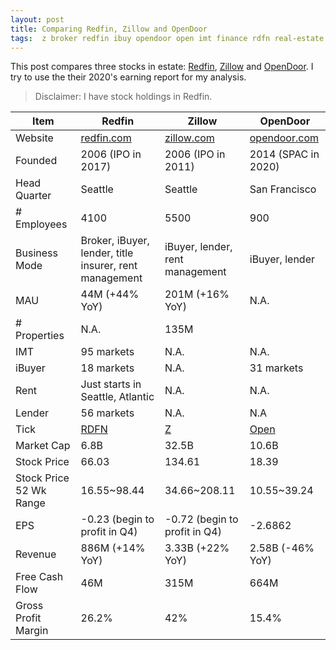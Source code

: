 ```yaml
---
layout: post
title: Comparing Redfin, Zillow and OpenDoor
tags:  z broker redfin ibuy opendoor open imt finance rdfn real-estate zillow
---
```

This post compares three stocks in estate: [Redfin](https://www.redfin.com), [Zillow](https://www.zillow.com) and [OpenDoor](https://www.opendoor.com/). I try to use the their 2020's earning report for my analysis.

> Disclaimer: I have stock holdings in Redfin.

| Item                    | Redfin                                                 | Zillow                                 | OpenDoor                                     |
| ----------------------- | ------------------------------------------------------ | -------------------------------------- | -------------------------------------------- |
| Website                 | [redfin.com](https://www.redfin.com/)                  | [zillow.com](https://www.zillow.com/)  | [opendoor.com](https://www.opendoor.com/)    |
| Founded                 | 2006 (IPO in 2017)                                     | 2006 (IPO in 2011)                     | 2014 (SPAC in 2020)                          |
| Head Quarter            | Seattle                                                | Seattle                                | San Francisco                                |
| # Employees             | 4100                                                   | 5500                                   | 900                                          |
| Business Mode           | Broker, iBuyer, lender, title insurer, rent management | iBuyer, lender, rent management        | iBuyer, lender                               |
| MAU                     | 44M (+44% YoY)                                         | 201M (+16% YoY)                        | N.A.                                         |
| # Properties            | N.A.                                                   | 135M                                   |                                              |
| IMT                     | 95 markets                                             | N.A.                                   | N.A.                                         |
| iBuyer                  | 18 markets                                             | N.A.                                   | 31 markets                                   |
| Rent                    | Just starts in Seattle, Atlantic                       | N.A.                                   | N.A.                                         |
| Lender                  | 56 markets                                             | N.A.                                   | N.A                                          |
| Tick                    | [RDFN](https://finance.yahoo.com/quote/RDFN?p=RDFN)    | [Z](https://finance.yahoo.com/quote/Z) | [Open](https://finance.yahoo.com/quote/OPEN) |
| Market Cap              | 6.8B                                                   | 32.5B                                  | 10.6B                                        |
| Stock Price             | 66.03                                                  | 134.61                                 | 18.39                                        |
| Stock Price 52 Wk Range | 16.55~98.44                                            | 34.66~208.11                           | 10.55~39.24                                  |
| EPS                     | -0.23 (begin to profit in Q4)                          | -0.72 (begin to profit in Q4)          | -2.6862                                      |
| Revenue                 | 886M (+14% YoY)                                        | 3.33B (+22% YoY)                       | 2.58B (-46% YoY)                             |
| Free Cash Flow          | 46M                                                    | 315M                                   | 664M                                         |
| Gross Profit Margin     | 26.2%                                                  | 42%                                    | 15.4%                                        |

